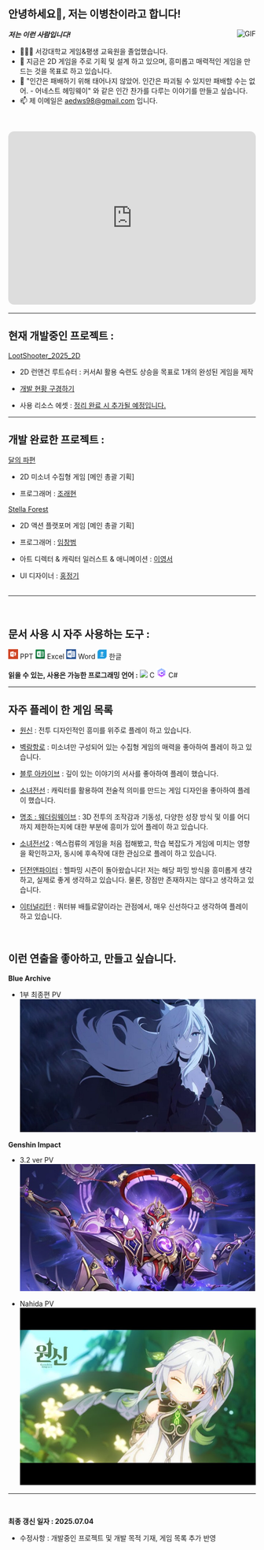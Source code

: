 <h2 title="hehehe"> 안녕하세요👋, 저는 이병찬이라고 합니다!</h2>
 
  <img align="right" alt="GIF" src="https://media.giphy.com/media/LmNwrBhejkK9EFP504/giphy.gif" />


***저는 이런 사람입니다!***

- 👨🏽‍💻 서강대학교 게임&평생 교육원을 졸업했습니다.
- 🌱 지금은 2D 게임을 주로 기획 및 설계 하고 있으며, 흥미롭고 매력적인 게임을 만드는 것을 목표로 하고 있습니다.
- 💬 "인간은 패배하기 위해 태어나지 않았어. 인간은 파괴될 수 있지만 패배할 수는 없어. - 어네스트 헤밍웨이" 와 같은 인간 찬가를 다루는 이야기를 만들고 싶습니다.
- 📫 제 이메일은 [aedws98@gmail.com](mailto:aedws98@gmail.com) 입니다.
<br>
<br>
<iframe style="border-radius:12px" src="https://open.spotify.com/embed/playlist/2qGY8iCvo0hou56Wm5WJo1?utm_source=generator" width="100%" height="352" frameBorder="0" allowfullscreen="" allow="autoplay; clipboard-write; encrypted-media; fullscreen; picture-in-picture" loading="lazy"></iframe>

-----

## **현재 개발중인 프로젝트 :**


[LootShooter_2025_2D](https://github.com/aedws/LootShooter_2025_2D)
- 2D 런앤건 루트슈터 : 커서AI 활용 숙련도 상승을 목표로 1개의 완성된 게임을 제작

- [개발 현황 구경하기](https://github.com/aedws/LootShooter_2025_2D/commits/master)
- 사용 리소스 에셋 : [정리 완료 시 추가될 예정입니다.]()

-----
## **개발 완료한 프로젝트 :**

[달의 파편](https://drive.google.com/file/d/1_F57CeFbwKo_CsG3QpBL20tzLBatSu4G/view?usp=sharing)
- 2D 미소녀 수집형 게임 [메인 총괄 기획]

- 프로그래머 : [조래현](https://github.com/project-narh)

[Stella Forest](https://drive.google.com/file/d/17hvFrx4CyN_hIBPPRNo11NH3e97FaOR9/view?usp=drive_link)
- 2D 액션 플랫포머 게임 [메인 총괄 기획]

- 프로그래머 : [임창범](https://github.com/ckdqja581592)  
- 아트 디렉터 & 캐릭터 일러스트 & 애니메이션 : [이영서](https://x.com/Takashi__0710?t=0UlmOuHtDp466KzLUVoijA&s=09)

- UI 디자이너 : [홍정기](https://www.pixiv.net/users/22775264) <br><br>

-----
<br>

## **문서 사용 시 자주 사용하는 도구 :** 

<code><img height="20" src="icon/PowerPoint.png"></code> PPT <code><img height="20" src="icon/excel.png"></code> Excel
<code><img height="20" src="icon/Word.png"></code> Word
<code><img height="20" src="icon/hanword.png"></code> 한글

**읽을 수 있는, 사용은 가능한 프로그래밍 언어 :**   <code><img height="20" src="https://img.icons8.com/nolan/96/c.png"></code> C
 <code><img height="20" src="icon/csharp.png"></code> C# <br>


-----
## **자주 플레이 한 게임 목록** 

  - [원신](https://genshin.hoyoverse.com/ko/home) :
  전투 디자인적인 흥미를 위주로 플레이 하고 있습니다.

  - [벽람항로](https://azurlane.xdg.com/) : 미소녀만 구성되어 있는 수집형 게임의 매력을 좋아하여 플레이 하고 있습니다.

  - [블루 아카이브](https://www.nexongames.co.kr/game/blue_archive.php) : 깊이 있는 이야기의 서사를 좋아하여 플레이 했습니다.

  - [소녀전선](https://www.girlsfrontline.co.kr/) : 캐릭터를 활용하여 전술적 의미를 만드는 게임 디자인을 좋아하여 플레이 했습니다.

  - [명조 : 웨더링웨이브](https://wutheringwaves.kurogames-ads.com/download/?lang=kr&page_id=U0xDwv6dod&&utm_source=pc_googleadwords_int&utm_campaign=search&campaignid=22654876749&adgroupid=183832602154&keyword=%EB%AA%85%EC%A1%B0&device=c&ad_id=757529604959&channel=g&gad_source=1&gad_campaignid=22654876749) : 3D 전투의 조작감과 기동성, 다양한 성장 방식 및 이를 어디까지 제한하는지에 대한 부분에 흥미가 있어 플레이 하고 있습니다.

  - [소녀전선2](https://gf2.haoplay.com/kr/pcweb/?fuid=ggkrsearch&gad_source=1&gad_campaignid=21822428789) : 엑스컴류의 게임을 처음 접해봤고, 학습 복잡도가 게임에 미치는 영향을 확인하고자, 동시에 후속작에 대한 관심으로 플레이 하고 있습니다.

  - [던전앤파이터](https://df.nexon.com/) : 헬파밍 시즌이 돌아왔습니다! 저는 해당 파밍 방식을 흥미롭게 생각하고, 실제로 좋게 생각하고 있습니다. 물론, 장점만 존재하지는 않다고 생각하고 있습니다.

  - [이터널리턴](https://playeternalreturn.com/main?hl=ko-KR) : 쿼터뷰 배틀로얄이라는 관점에서, 매우 신선하다고 생각하여 플레이 하고 있습니다.

<br>

## **이런 연출을 좋아하고, 만들고 싶습니다.**

**Blue Archive**  
- 1부 최종편 PV
[![icon/blue.png](icon/blue.png)](https://www.youtube.com/watch?v=kbnfrvrhv0M&ab_channel=%EB%B8%94%EB%A3%A8%EC%95%84%EC%B9%B4%EC%9D%B4%EB%B8%8C)  

**Genshin Impact**
- 3.2 ver PV  
[![icon/3.2pv.png](icon/3.2pv.png)](https://www.youtube.com/watch?app=desktop&v=4L5xmU_8Y5w&ab_channel=%EC%9B%90%EC%8B%A0)    

- Nahida PV  
[![icon/nahida_pv.jpg](icon/nahida_pv.jpg)](https://www.youtube.com/watch?app=desktop&v=PjjBCKzD9LE&ab_channel=%EC%9B%90%EC%8B%A0)  

-----
<br>

**최종 갱신 일자 : 2025.07.04**
- 수정사항 : 개발중인 프로젝트 및 개발 목적 기재, 게임 목록 추가 반영